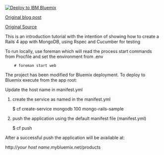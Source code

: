 [![Deploy to IBM Bluemix](https://bluemix.net/deploy/button.png)](https://bluemix.net/deploy?repository=https://hub.jazz.net/git/iwinoto/rails-mongo-sample/)

[Original blog post](http://moredevideas.com/getting-started-rails-4-with-mongodb/)

[Original Source](https://github.com/ezilocchi/rails_with_mongo_example.git)

This is an introduction tutorial with the intention of showing how to create a Rails 4 app with MongoDB, using Rspec and Cucumber for testing

To run locally, use foreman which will read the process start commands from Procfile and set the environment from .env

        # foreman start web

The project has been modified for Bluemix deployment.
To deploy to Bluemix execute from the app root:

Update the host name in manifest.yml

 1. create the service as named in the manifest.yml

    $ cf create-service mongodb 100 mongo-rails-sample

 2. push the application using the default manifest file (manifest.yml)

    $ cf push

After a successful push the application will be available at:

   http://_your host name_.mybluemix.net/products

